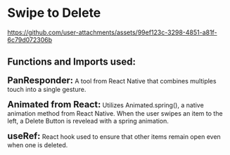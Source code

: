 # Swipe to Delete

https://github.com/user-attachments/assets/99ef123c-3298-4851-a81f-6c79d072306b

## Functions and Imports used:

<b style="font-size: 20px">PanResponder:</b> A tool from React Native that combines multiples touch into a single gesture.

<b style="font-size: 20px">Animated from React:</b> Utilizes Animated.spring(), a native animation method from React Native. When the user swipes an item to the left, a Delete Button is revelead with a spring animation.

<b style="font-size: 20px">useRef:</b> React hook used to ensure that other items remain open even when one is deleted.



